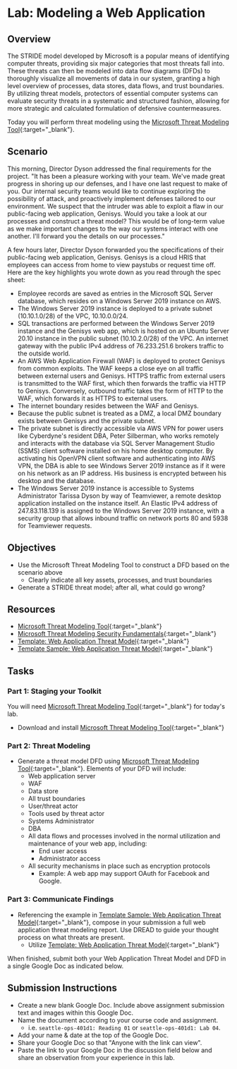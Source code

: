 # Lab: Modeling a Web Application

## Overview

The STRIDE model developed by Microsoft is a popular means of identifying computer threats, providing six major categories that most threats fall into. These threats can then be modeled into data flow diagrams (DFDs) to thoroughly visualize all movements of data in our system, granting a high level overview of processes, data stores, data flows, and trust boundaries. By utilizing threat models, protectors of essential computer systems can evaluate security threats in a systematic and structured fashion, allowing for more strategic and calculated formulation of defensive countermeasures.

Today you will perform threat modeling using the [Microsoft Threat Modeling Tool](https://docs.microsoft.com/en-us/azure/security/develop/threat-modeling-tool-getting-started){:target="_blank"}.

## Scenario

This morning, Director Dyson addressed the final requirements for the project. "It has been a pleasure working with your team. We've made great progress in shoring up our defenses, and I have one last request to make of you. Our internal security teams would like to continue exploring the possibility of attack, and proactively implement defenses tailored to our environment. We suspect that the intruder was able to exploit a flaw in our public-facing web application, Genisys. Would you take a look at our processes and construct a threat model? This would be of long-term value as we make important changes to the way our systems interact with one another. I'll forward you the details on our processes."

A few hours later, Director Dyson forwarded you the specifications of their public-facing web application, Genisys. Genisys is a cloud HRIS that employees can access from home to view paystubs or request time off. Here are the key highlights you wrote down as you read through the spec sheet:

- Employee records are saved as entries in the Microsoft SQL Server database, which resides on a Windows Server 2019 instance on AWS.
- The Windows Server 2019 instance is deployed to a private subnet (10.10.1.0/28) of the VPC, 10.10.0.0/24.
- SQL transactions are performed between the Windows Server 2019 instance and the Genisys web app, which is hosted on an Ubuntu Server 20.10 instance in the public subnet (10.10.2.0/28) of the VPC. An internet gateway with the public IPv4 address of 76.233.251.6 brokers traffic to the outside world.
- An AWS Web Application Firewall (WAF) is deployed to protect Genisys from common exploits. The WAF keeps a close eye on all traffic between external users and Genisys. HTTPS traffic from external users is transmitted to the WAF first, which then forwards the traffic via HTTP to Genisys. Conversely, outbound traffic takes the form of HTTP to the WAF, which forwards it as HTTPS to external users.
- The internet boundary resides between the WAF and Genisys.
- Because the public subnet is treated as a DMZ, a local DMZ boundary exists between Genisys and the private subnet.
- The private subnet is directly accessible via AWS VPN for power users like Cyberdyne's resident DBA, Peter Silberman, who works remotely and interacts with the database via SQL Server Management Studio (SSMS) client software installed on his home desktop computer. By activating his OpenVPN client software and authenticating into AWS VPN, the DBA is able to see Windows Server 2019 instance as if it were on his network as an IP address. His business is encrypted between his desktop and the database.
- The Windows Server 2019 instance is accessible to Systems Administrator Tarissa Dyson by way of Teamviewer, a remote desktop application installed on the instance itself. An Elastic IPv4 address of 247.83.118.139 is assigned to the Windows Server 2019 instance, with a security group that allows inbound traffic on network ports 80 and 5938 for Teamviewer requests.

## Objectives

- Use the Microsoft Threat Modeling Tool to construct a DFD based on the scenario above
  - Clearly indicate all key assets, processes, and trust boundaries
- Generate a STRIDE threat model; after all, what could go wrong?

## Resources

- [Microsoft Threat Modeling Tool](https://docs.microsoft.com/en-us/azure/security/develop/threat-modeling-tool-getting-started){:target="_blank"}
- [Microsoft Threat Modeling Security Fundamentals](https://docs.microsoft.com/en-us/learn/paths/tm-threat-modeling-fundamentals/){:target="_blank"}
- [Template: Web Application Threat Model](https://docs.microsoft.com/en-us/previous-versions/msp-n-p/ff648866(v=pandp.10)?redirectedfrom=MSDN){:target="_blank"}
- [Template Sample: Web Application Threat Model](https://docs.microsoft.com/en-us/previous-versions/msp-n-p/ff649779(v=pandp.10)?redirectedfrom=MSDN){:target="_blank"}

## Tasks

### Part 1: Staging your Toolkit

You will need [Microsoft Threat Modeling Tool](https://docs.microsoft.com/en-us/azure/security/develop/threat-modeling-tool-getting-started){:target="_blank"} for today's lab.

- Download and install [Microsoft Threat Modeling Tool](https://docs.microsoft.com/en-us/azure/security/develop/threat-modeling-tool-getting-started){:target="_blank"}

### Part 2: Threat Modeling

- Generate a threat model DFD using [Microsoft Threat Modeling Tool](https://docs.microsoft.com/en-us/azure/security/develop/threat-modeling-tool-getting-started){:target="_blank"}. Elements of your DFD will include:
  - Web application server
  - WAF
  - Data store
  - All trust boundaries
  - User/threat actor
  - Tools used by threat actor
  - Systems Administrator
  - DBA
  - All data flows and processes involved in the normal utilization and maintenance of your web app, including:
    - End user access
    - Administrator access
  - All security mechanisms in place such as encryption protocols
    - Example: A web app may support OAuth for Facebook and Google.

### Part 3: Communicate Findings

- Referencing the example in [Template Sample: Web Application Threat Model](https://docs.microsoft.com/en-us/previous-versions/msp-n-p/ff649779(v=pandp.10)?redirectedfrom=MSDN){:target="_blank"}, compose in your submission a full web application threat modeling report. Use DREAD to guide your thought process on what threats are present.
  - Utilize [Template: Web Application Threat Model](https://docs.microsoft.com/en-us/previous-versions/msp-n-p/ff648866(v=pandp.10)?redirectedfrom=MSDN){:target="_blank"}

When finished, submit both your Web Application Threat Model and DFD in a single Google Doc as indicated below.

## Submission Instructions

- Create a new blank Google Doc. Include above assignment submission text and images within this Google Doc.
- Name the document according to your course code and assignment.
  - i.e. `seattle-ops-401d1: Reading 01` or `seattle-ops-401d1: Lab 04`.
- Add your name & date at the top of the Google Doc.
- Share your Google Doc so that "Anyone with the link can view".
- Paste the link to your Google Doc in the discussion field below and share an observation from your experience in this lab.
